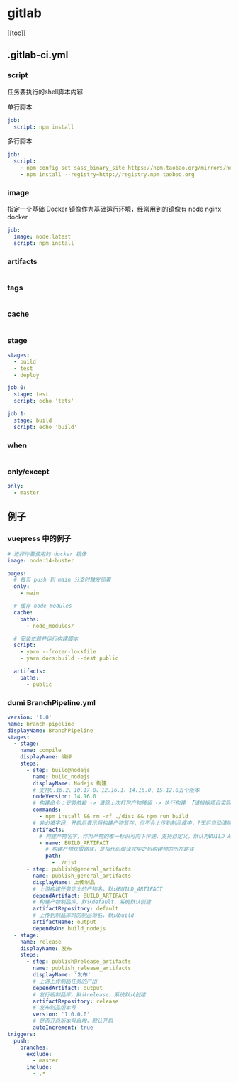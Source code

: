 # gitlab

[[toc]]

## .gitlab-ci.yml

### script

任务要执行的shell脚本内容

单行脚本

```yaml
job:
  script: npm install
```

多行脚本

```yaml
job:
  script:
    - npm config set sass_binary_site https://npm.taobao.org/mirrors/node-sass/
    - npm install --registry=http://registry.npm.taobao.org
```

### image

指定一个基础 Docker 镜像作为基础运行环境，经常用到的镜像有 node nginx docker

```yaml
job:
  image: node:latest
  script: npm install
```

### artifacts

```yaml

```

### tags

```yaml

```

### cache

```yaml

```

### stage

```yaml
stages:
  - build
  - test
  - deploy

job 0:
  stage: test
  script: echo 'tets'

job 1:
  stage: build
  script: echo 'build'
```

### when

```yaml

```

### only/except

```yaml
only:
  - master
```

## 例子

### vuepress 中的例子

```yaml
# 选择你要使用的 docker 镜像
image: node:14-buster

pages:
  # 每当 push 到 main 分支时触发部署
  only:
    - main

  # 缓存 node_modules
  cache:
    paths:
      - node_modules/

  # 安装依赖并运行构建脚本
  script:
    - yarn --frozen-lockfile
    - yarn docs:build --dest public

  artifacts:
    paths:
      - public
```

### dumi BranchPipeline.yml

```yaml
version: '1.0'
name: branch-pipeline
displayName: BranchPipeline
stages:
  - stage:
    name: compile
    displayName: 编译
    steps:
      - step: build@nodejs
        name: build_nodejs
        displayName: Nodejs 构建
        # 支持8.16.2、10.17.0、12.16.1、14.16.0、15.12.0五个版本
        nodeVersion: 14.16.0
        # 构建命令：安装依赖 -> 清除上次打包产物残留 -> 执行构建 【请根据项目实际产出进行填写】
        commands:
          - npm install && rm -rf ./dist && npm run build
        # 非必填字段，开启后表示将构建产物暂存，但不会上传到制品库中，7天后自动清除
        artifacts:
          # 构建产物名字，作为产物的唯一标识可向下传递，支持自定义，默认为BUILD_ARTIFACT。在下游可以通过${BUILD_ARTIFACT}方式引用来获取构建物地址
          - name: BUILD_ARTIFACT
            # 构建产物获取路径，是指代码编译完毕之后构建物的所在路径
            path:
              - ./dist
      - step: publish@general_artifacts
        name: publish_general_artifacts
        displayName: 上传制品
        # 上游构建任务定义的产物名，默认BUILD_ARTIFACT
        dependArtifact: BUILD_ARTIFACT
        # 构建产物制品库，默认default，系统默认创建
        artifactRepository: default
        # 上传到制品库时的制品命名，默认build
        artifactName: output
        dependsOn: build_nodejs
  - stage:
    name: release
    displayName: 发布
    steps:
      - step: publish@release_artifacts
        name: publish_release_artifacts
        displayName: '发布'
        # 上游上传制品任务的产出
        dependArtifact: output
        # 发行版制品库，默认release，系统默认创建
        artifactRepository: release
        # 发布制品版本号
        version: '1.0.0.0'
        # 是否开启版本号自增，默认开启
        autoIncrement: true
triggers:
  push:
    branches:
      exclude:
        - master
      include:
        - .*
```
